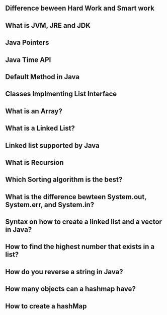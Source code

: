 ## Difference beween Hard Work and Smart work

## What is JVM, JRE and JDK

## Java Pointers

## Java Time API

## Default Method in Java

## Classes Implmenting List Interface

## What is an Array?

## What is a Linked List?

## Linked list supported by Java

## What is Recursion

## Which Sorting algorithm is the best?

## What is the difference bewteen System.out, System.err, and System.in?

## Syntax on how to create a linked list and a vector in Java?

## How to find the highest number that exists in a list?

## How do you reverse a string in Java?

## How many objects can a hashmap have?

## How to create a hashMap


